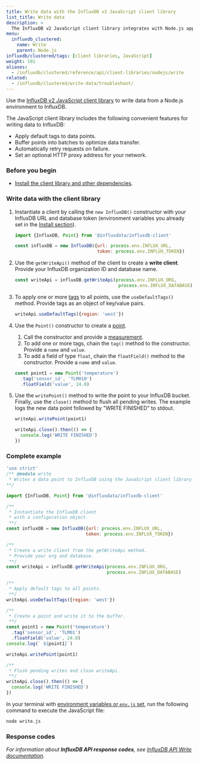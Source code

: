 ```yaml
---
title: Write data with the InfluxDB v2 JavaScript client library
list_title: Write data
description: >
  The InfluxDB v2 JavaScript client library integrates with Node.js applications to write data to the InfluxDB v2 API.
menu:
  influxdb_clustered:
    name: Write
    parent: Node.js
influxdb/clustered/tags: [client libraries, JavaScript]
weight: 101
aliases:
  - /influxdb/clustered/reference/api/client-libraries/nodejs/write
related:
  - /influxdb/clustered/write-data/troubleshoot/
---
```


Use the [InfluxDB v2 JavaScript client library](https://github.com/influxdata/influxdb-client-js) to write data from a Node.js environment to InfluxDB.

The JavaScript client library includes the following convenient features for writing data to InfluxDB:
- Apply default tags to data points.
- Buffer points into batches to optimize data transfer.
- Automatically retry requests on failure.
- Set an optional HTTP proxy address for your network.

### Before you begin

- [Install the client library and other dependencies](/influxdb/clustered/reference/client-libraries/v2/javascript/nodejs/install/).

### Write data with the client library

1. Instantiate a client by calling the `new InfluxDB()` constructor with your InfluxDB URL and database token (environment variables you already set in the [Install section](/influxdb/clustered/reference/client-libraries/v2/javascript/nodejs/install/)).

   ```js
   import {InfluxDB, Point} from '@influxdata/influxdb-client'

   const influxDB = new InfluxDB({url: process.env.INFLUX_URL,
                                  token: process.env.INFLUX_TOKEN})
   ```

2. Use the `getWriteApi()` method of the client to create a **write client**.
   Provide your InfluxDB organization ID and database name.

   ```js
   const writeApi = influxDB.getWriteApi(process.env.INFLUX_ORG,
                                          process.env.INFLUX_DATABASE)
   ```

3. To apply one or more [tags](/influxdb/clustered/reference/glossary/#tag) to all points, use the `useDefaultTags()` method.
   Provide tags as an object of key/value pairs.

    ```js
    writeApi.useDefaultTags({region: 'west'})
    ```

4. Use the `Point()` constructor to create a [point](/influxdb/clustered/reference/glossary/#point).
   1. Call the constructor and provide a [measurement](/influxdb/clustered/reference/glossary/#measurement).
   2. To add one or more tags, chain the `tag()` method to the constructor.
      Provide a `name` and `value`.
   3. To add a field of type `float`, chain the `floatField()` method to the constructor.
      Provide a `name` and `value`.

    ```js
    const point1 = new Point('temperature')
      .tag('sensor_id', 'TLM010')
      .floatField('value', 24.0)
    ```

5. Use the `writePoint()` method to write the point to your InfluxDB bucket.
   Finally, use the `close()` method to flush all pending writes.
   The example logs the new data point followed by "WRITE FINISHED" to stdout.

    ```js
    writeApi.writePoint(point1)

    writeApi.close().then(() => {
      console.log('WRITE FINISHED')
    })
    ```

### Complete example

```js
'use strict'
/** @module write
 * Writes a data point to InfluxDB using the JavaScript client library with Node.js.
**/

import {InfluxDB, Point} from '@influxdata/influxdb-client'

/**
 * Instantiate the InfluxDB client
 * with a configuration object.
 **/
const influxDB = new InfluxDB({url: process.env.INFLUX_URL,
                              token: process.env.INFLUX_TOKEN})

/**
 * Create a write client from the getWriteApi method.
 * Provide your org and database.
 **/
const writeApi = influxDB.getWriteApi(process.env.INFLUX_ORG,
                                      process.env.INFLUX_DATABASE)

/**
 * Apply default tags to all points.
 **/
writeApi.useDefaultTags({region: 'west'})

/**
 * Create a point and write it to the buffer.
 **/
const point1 = new Point('temperature')
  .tag('sensor_id', 'TLM01')
  .floatField('value', 24.0)
console.log(` ${point1}`)

writeApi.writePoint(point1)

/**
 * Flush pending writes and close writeApi.
 **/
writeApi.close().then(() => {
  console.log('WRITE FINISHED')
})
```

In your terminal with [environment variables or `env.js` set](/influxdb/clustered/reference/client-libraries/v2/javascript/nodejs/install/#configure-credentials), run the following command to execute the JavaScript file:

```sh
node write.js
```

### Response codes

_For information about **InfluxDB API response codes**, see
[InfluxDB API Write documentation](/influxdb/clustered/api/#operation/PostWrite)._
